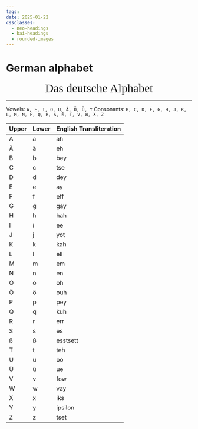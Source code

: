 ```yaml
---
tags: 
date: 2025-01-22
cssclasses:
  - neo-headings
  - bai-headings
  - rounded-images
---
```

# German alphabet
<p style="font-size:xx-large;text-align:center;margin:0;font-family:sanserif;">Das deutsche Alphabet</p>

***
Vowels: `A, E, I, O, U, Ä, Ö, Ü, Y`
Consonants: `B, C, D, F, G, H, J, K, L, M, N, P, Q, R, S, ß, T, V, W, X, Z`

| Upper | Lower | English Transliteration |
| ----- | ----- | ----------------------- |
| A     | a     | ah                      |
| Ä     | ä     | eh                      |
| B     | b     | bey                     |
| C     | c     | tse                     |
| D     | d     | dey                     |
| E     | e     | ay                      |
| F     | f     | eff                     |
| G     | g     | gay                     |
| H     | h     | hah                     |
| I     | i     | ee                      |
| J     | j     | yot                     |
| K     | k     | kah                     |
| L     | l     | ell                     |
| M     | m     | em                      |
| N     | n     | en                      |
| O     | o     | oh                      |
| Ö     | ö     | ouh                     |
| P     | p     | pey                     |
| Q     | q     | kuh                     |
| R     | r     | err                     |
| S     | s     | es                      |
| ß     | ß     | esstsett                |
| T     | t     | teh                     |
| U     | u     | oo                      |
| Ü     | ü     | ue                      |
| V     | v     | fow                     |
| W     | w     | vay                     |
| X     | x     | iks                     |
| Y     | y     | ipsilon                 |
| Z     | z     | tset                    |

